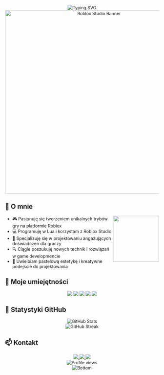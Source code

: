 <!-- Pastelowe nagłówki i banner -->
<div align="center">
  <img src="https://readme-typing-svg.herokuapp.com?font=Comfortaa&size=35&duration=4000&pause=1000&color=FFC0CB&center=true&vCenter=true&width=600&lines=Cześć!+Jestem+PXR0-DEV;Developer+dla+platformy+Roblox!" alt="Typing SVG" />
</div>

<div align="center">
  <img src="https://media.giphy.com/media/v1.Y2lkPTc5MGI3NjExcDczbGd4aHJ0MmtkOTltN3QzZzJmaTJzaGgzNTdscm16MWpwMzc0ZyZlcD12MV9pbnRlcm5hbF9naWZfYnlfaWQmY3Q9Zw/nFLW7PNGgN3lI68rdv/giphy.gif" width="600" alt="Roblox Studio Banner">
</div>

## 🌸 O mnie
<div align="center">
  <img align="right" height="150" src="https://media.giphy.com/media/3oKIPnAiaMCws8nOsE/giphy.gif" />
</div>

- 🎮 Pasjonuję się tworzeniem unikalnych trybów gry na platformie Roblox
- 💻 Programuję w Lua i korzystam z Roblox Studio
- 🌟 Specjalizuję się w projektowaniu angażujących doświadczeń dla graczy
- 🔍 Ciągle poszukuję nowych technik i rozwiązań w game developmencie
- 🌈 Uwielbiam pastelową estetykę i kreatywne podejście do projektowania

## 🍭 Moje umiejętności

<div align="center">
  <img src="https://img.shields.io/badge/Lua-5C5CD9?style=for-the-badge&logo=lua&logoColor=white" />
  <img src="https://img.shields.io/badge/Roblox_Studio-00A2FF?style=for-the-badge&logo=roblox&logoColor=white" />
  <img src="https://img.shields.io/badge/Game_Design-FFC0CB?style=for-the-badge&logo=unity&logoColor=white" />
  <img src="https://img.shields.io/badge/3D_Modeling-FFAFCC?style=for-the-badge&logo=blender&logoColor=white" />
  <img src="https://img.shields.io/badge/UI_Design-BDE0FE?style=for-the-badge&logo=figma&logoColor=white" />
</div>


## 🌟 Statystyki GitHub

<div align="center">
  <img src="https://github-readme-stats.vercel.app/api?username=PXR0-DEV&show_icons=true&theme=buefy&bg_color=fff0f5&title_color=db7093&icon_color=ff69b4&border_color=ffc0cb" alt="GitHub Stats" />
</div>

<div align="center">
  <img src="https://github-readme-streak-stats.herokuapp.com/?user=PXR0-DEV&theme=buefy&background=fff0f5&border=ffc0cb&currStreakNum=db7093&sideNums=db7093&currStreakLabel=db7093&sideLabels=db7093&dates=ff69b4" alt="GitHub Streak" />
</div>

## 📫 Kontakt

<div align="center">
  <a href="https://discord.gg/TwojDiscord">
    <img src="https://img.shields.io/badge/Discord-7289DA?style=for-the-badge&logo=discord&logoColor=white" />
  </a>
  <a href="https://twitter.com/TwojTwitter">
    <img src="https://img.shields.io/badge/Twitter-1DA1F2?style=for-the-badge&logo=twitter&logoColor=white" />
  </a>
  <a href="https://www.roblox.com/users/TwojProfil/profile">
    <img src="https://img.shields.io/badge/Roblox-FF0000?style=for-the-badge&logo=roblox&logoColor=white" />
  </a>
</div>

<div align="center">
  <img src="https://komarev.com/ghpvc/?username=PXR0-DEV&style=flat-square&color=ff69b4" alt="Profile views" />
</div>

<div align="center">
  <img src="https://raw.githubusercontent.com/mayhemantt/mayhemantt/Update/svg/Bottom.svg" alt="Bottom" />
</div>